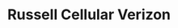 ---
title: "Russell Cellular Verizon"
url: /pryor-creek/russell-cellular-verizon/
shop: mobile phone
---